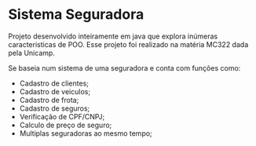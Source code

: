 # Sistema Seguradora

Projeto desenvolvido inteiramente em java que explora inúmeras caracteristicas de POO. Esse projeto foi realizado na matéria MC322 dada pela Unicamp.

Se baseia num sistema de uma seguradora e conta com funções como:
  - Cadastro de clientes;
  - Cadastro de veiculos;
  - Cadastro de frota;
  - Cadastro de seguros;
  - Verificação de CPF/CNPJ;
  - Calculo de preço de seguro;
  - Multiplas seguradoras ao mesmo tempo;
